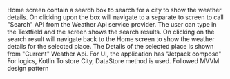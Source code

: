 Home screen contain a search box to search for a city to show the weather details.
On clicking upon the box will navigate to a separate to screen to call "Search" API from the Weather Api service provider.
The user can type in the Textfield and the screen shows the search results.
On clicking on the search result will navigate back to the Home screen to show the weather details for the selected place.
The Details of the selected place is shown from "Current" Weather Api.
For UI, the application has "Jetpack compose"
For logics, Kotlin
To store City, DataStore method is used.
Followed MVVM design pattern
